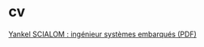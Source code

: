cv
==

[Yankel SCIALOM : ingénieur systèmes embarqués (PDF)](https://raw.github.com/yscialom/cv/master/curriculum-vitae-es.pdf)
